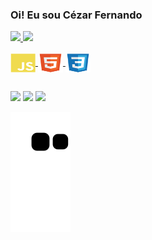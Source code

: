 ### Oi! Eu sou Cézar Fernando 

 <div>
  <a href="https://github.com/czarfbc">
  <img height="165em" src="https://github-readme-stats.vercel.app/api?username=czarfbc&show_icons=true&theme=dark&include_all_commits=true&count_private=true"/>
  <img height="165em" src="https://github-readme-stats.vercel.app/api/top-langs/?username=czarfbc&layout=compact&langs_count=16&theme=dark"/>
</div>

<div style="display: inline_block"><br>
  <img align="center" alt="czarfbc-Js" height="30" width="40" src="https://raw.githubusercontent.com/devicons/devicon/master/icons/javascript/javascript-plain.svg">
  <img align="center" alt="czarfbc-HTML" height="30" width="40" src="https://raw.githubusercontent.com/devicons/devicon/master/icons/html5/html5-original.svg">
  <img align="center" alt="czarfbc-CSS" height="30" width="40" src="https://raw.githubusercontent.com/devicons/devicon/master/icons/css3/css3-original.svg">
</div>
  
  ##

<div> 
  <a href = "mailto:cezarfbc@gmail.com"><img src="https://img.shields.io/badge/-Gmail-%23333?style=for-the-badge&logo=gmail&logoColor=white" target="_blank"></a>
  <a href="https://www.linkedin.com/in/cézar-fernando-a28851250/" target="_blank"><img src="https://img.shields.io/badge/-LinkedIn-%230077B5?style=for-the-badge&logo=linkedin&logoColor=white" target="_blank"></a> 
   <a href="https://czar-portifolio.netlify.app/" target="_blank"><img src="https://img.shields.io/badge/-Portf%C3%B3lio-brown?style=for-the-badge&logo=true" target="_blank"></a>
 
  ![Snake animation](https://github.com/czarfbc/czarfbc/blob/output/github-contribution-grid-snake.svg)
 
</div>
